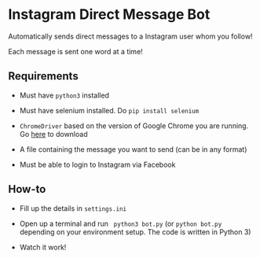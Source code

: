 
# Instagram Direct Message Bot

Automatically sends direct messages to a Instagram user whom you follow!

Each message is sent one word at a time!


## Requirements

- Must have ```python3``` installed

- Must have selenium installed. Do `pip install selenium`

- ```ChromeDriver``` based on the version of Google Chrome you are running. Go [here](https://chromedriver.chromium.org/downloads) to download

- A file containing the message you want to send (can be in any format)

- Must be able to login to Instagram via Facebook

## How-to

- Fill up the details in ```settings.ini```

- Open up a terminal and run ``` python3 bot.py```  (or ```python bot.py``` depending on your environment setup. The code is written in Python 3)

- Watch it work!

